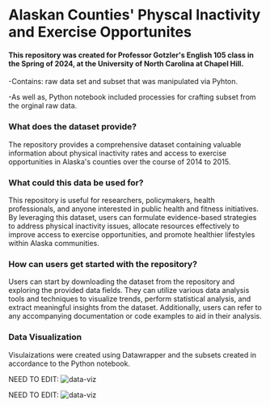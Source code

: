 # Alaskan Counties' Physcal Inactivity and Exercise Opportunites
#### This repository was created for Professor Gotzler's English 105 class in the Spring of 2024, at the University of North Carolina at Chapel Hill.
-Contains: raw data set and subset that was manipulated via Pyhton. 

-As well as, Python notebook included processies for crafting subset from the orginal raw data.

### What does the dataset provide?
The repository provides a comprehensive dataset containing valuable information about physical inactivity rates and access to exercise opportunities in Alaska's counties over the course of 2014 to 2015. 


### What could this data be used for?
This repository is useful for researchers, policymakers, health professionals, and anyone interested in public health and fitness initiatives. By leveraging this dataset, users can formulate evidence-based strategies to address physical inactivity issues, allocate resources effectively to improve access to exercise opportunities, and promote healthier lifestyles within Alaska communities.

### How can users get started with the repository?
Users can start by downloading the dataset from the repository and exploring the provided data fields. They can utilize various data analysis tools and techniques to visualize trends, perform statistical analysis, and extract meaningful insights from the dataset. Additionally, users can refer to any accompanying documentation or code examples to aid in their analysis.

### Data Visualization
Visulaizations were created using Datawrapper and the subsets created in accordance to the Python notebook.

NEED TO EDIT: ![data-viz](/data/data-viz-demo.png)

NEED TO EDIT: ![data-viz](/data/data-viz-demo.png)
